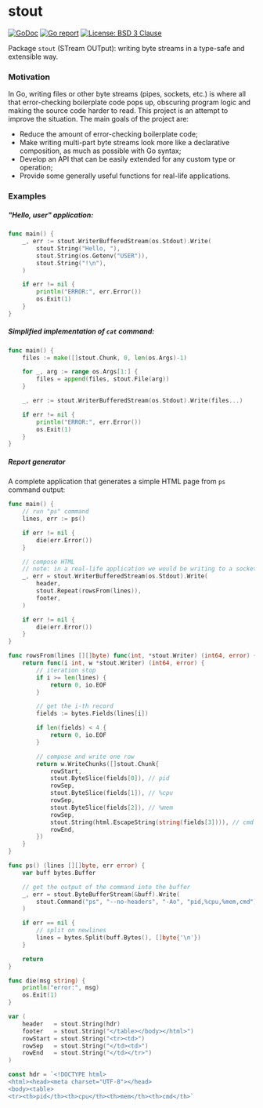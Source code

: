 # stout

[![GoDoc](https://godoc.org/github.com/maxim2266/stout?status.svg)](https://godoc.org/github.com/maxim2266/stout)
[![Go report](http://goreportcard.com/badge/maxim2266/stout)](http://goreportcard.com/report/maxim2266/stout)
[![License: BSD 3 Clause](https://img.shields.io/badge/License-BSD_3--Clause-yellow.svg)](https://opensource.org/licenses/BSD-3-Clause)

Package `stout` (STream OUTput): writing byte streams in a type-safe and extensible way.

### Motivation
In Go, writing files or other byte streams (pipes, sockets, etc.) is where all that error-checking
boilerplate code pops up, obscuring program logic and making the source code harder to read.
This project is an attempt to improve the situation. The main goals of the project are:
* Reduce the amount of error-checking boilerplate code;
* Make writing multi-part byte streams look more like a declarative composition, as much as possible with Go syntax;
* Develop an API that can be easily extended for any custom type or operation;
* Provide some generally useful functions for real-life applications.

### Examples

##### "Hello, user" application:
```Go
func main() {
	_, err := stout.WriterBufferedStream(os.Stdout).Write(
		stout.String("Hello, "),
		stout.String(os.Getenv("USER")),
		stout.String("!\n"),
	)

	if err != nil {
		println("ERROR:", err.Error())
		os.Exit(1)
	}
}
```

##### Simplified implementation of `cat` command:
```Go
func main() {
	files := make([]stout.Chunk, 0, len(os.Args)-1)

	for _, arg := range os.Args[1:] {
		files = append(files, stout.File(arg))
	}

	_, err := stout.WriterBufferedStream(os.Stdout).Write(files...)

	if err != nil {
		println("ERROR:", err.Error())
		os.Exit(1)
	}
}
```

##### Report generator
A complete application that generates a simple HTML page from `ps` command output:
```go
func main() {
	// run "ps" command
	lines, err := ps()

	if err != nil {
		die(err.Error())
	}

	// compose HTML
	// note: in a real-life application we would be writing to a socket instead of stdout
	_, err = stout.WriterBufferedStream(os.Stdout).Write(
		header,
		stout.Repeat(rowsFrom(lines)),
		footer,
	)

	if err != nil {
		die(err.Error())
	}
}

func rowsFrom(lines [][]byte) func(int, *stout.Writer) (int64, error) {
	return func(i int, w *stout.Writer) (int64, error) {
		// iteration stop
		if i >= len(lines) {
			return 0, io.EOF
		}

		// get the i-th record
		fields := bytes.Fields(lines[i])

		if len(fields) < 4 {
			return 0, io.EOF
		}

		// compose and write one row
		return w.WriteChunks([]stout.Chunk{
			rowStart,
			stout.ByteSlice(fields[0]), // pid
			rowSep,
			stout.ByteSlice(fields[1]), // %cpu
			rowSep,
			stout.ByteSlice(fields[2]), // %mem
			rowSep,
			stout.String(html.EscapeString(string(fields[3]))), // cmd
			rowEnd,
		})
	}
}

func ps() (lines [][]byte, err error) {
	var buff bytes.Buffer

	// get the output of the command into the buffer
	_, err = stout.ByteBufferStream(&buff).Write(
		stout.Command("ps", "--no-headers", "-Ao", "pid,%cpu,%mem,cmd"),
	)

	if err == nil {
		// split on newlines
		lines = bytes.Split(buff.Bytes(), []byte{'\n'})
	}

	return
}

func die(msg string) {
	println("error:", msg)
	os.Exit(1)
}

var (
	header   = stout.String(hdr)
	footer   = stout.String("</table></body></html>")
	rowStart = stout.String("<tr><td>")
	rowSep   = stout.String("</td><td>")
	rowEnd   = stout.String("</td></tr>")
)

const hdr = `<!DOCTYPE html>
<html><head><meta charset="UTF-8"></head>
<body><table>
<tr><th>pid</th><th>cpu</th><th>mem</th><th>cmd</th>`
```
